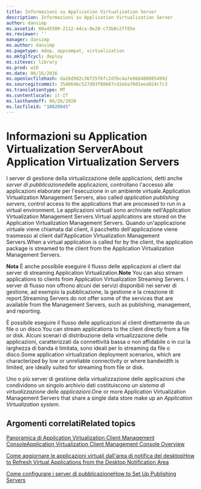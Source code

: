 ```yaml
---
title: Informazioni su Application Virtualization Server
description: Informazioni su Application Virtualization Server
author: dansimp
ms.assetid: 60a45509-2112-44ca-8e28-c73b0c2ff85e
ms.reviewer: ''
manager: dansimp
ms.author: dansimp
ms.pagetype: mdop, appcompat, virtualization
ms.mktglfcycl: deploy
ms.sitesec: library
ms.prod: w10
ms.date: 06/16/2016
ms.openlocfilehash: da26d982c36f25f6fc2d7bc4a7e8684808854992
ms.sourcegitcommit: 354664bc527d93f80687cd2eba70d1eea024c7c3
ms.translationtype: MT
ms.contentlocale: it-IT
ms.lasthandoff: 06/26/2020
ms.locfileid: "10820045"
---
```

# <span data-ttu-id="0ce37-103">Informazioni su Application Virtualization Server</span><span class="sxs-lookup"><span data-stu-id="0ce37-103">About Application Virtualization Servers</span></span>


<span data-ttu-id="0ce37-104">I server di gestione della virtualizzazione delle applicazioni, detti anche *server di pubblicazione*delle applicazioni, controllano l'accesso alle applicazioni elaborate per l'esecuzione in un ambiente virtuale.</span><span class="sxs-lookup"><span data-stu-id="0ce37-104">Application Virtualization Management Servers, also called *application publishing servers*, control access to the applications that are processed to run in a virtual environment.</span></span> <span data-ttu-id="0ce37-105">Le applicazioni virtuali sono archiviate nell'Application Virtualization Management Servers.</span><span class="sxs-lookup"><span data-stu-id="0ce37-105">Virtual applications are stored on the Application Virtualization Management Servers.</span></span> <span data-ttu-id="0ce37-106">Quando un'applicazione virtuale viene chiamata dal client, il pacchetto dell'applicazione viene trasmesso al client dall'Application Virtualization Management Servers.</span><span class="sxs-lookup"><span data-stu-id="0ce37-106">When a virtual application is called for by the client, the application package is streamed to the client from the Application Virtualization Management Servers.</span></span>

<span data-ttu-id="0ce37-107">**Nota**  È anche possibile eseguire il flusso delle applicazioni ai client dai server di streaming Application Virtualization.</span><span class="sxs-lookup"><span data-stu-id="0ce37-107">**Note** You can also stream applications to clients from Application Virtualization Streaming Servers.</span></span> <span data-ttu-id="0ce37-108">I server di flusso non offrono alcuni dei servizi disponibili nei server di gestione, ad esempio la pubblicazione, la gestione e la creazione di report.</span><span class="sxs-lookup"><span data-stu-id="0ce37-108">Streaming Servers do not offer some of the services that are available from the Management Servers, such as publishing, management, and reporting.</span></span>

<span data-ttu-id="0ce37-109">È possibile eseguire il flusso delle applicazioni al client direttamente da un file o un disco.</span><span class="sxs-lookup"><span data-stu-id="0ce37-109">You can stream applications to the client directly from a file or disk.</span></span> <span data-ttu-id="0ce37-110">Alcuni scenari di distribuzione della virtualizzazione delle applicazioni, caratterizzati da connettività bassa o non affidabile o in cui la larghezza di banda è limitata, sono ideali per lo streaming da file o disco.</span><span class="sxs-lookup"><span data-stu-id="0ce37-110">Some application virtualization deployment scenarios, which are characterized by low or unreliable connectivity or where bandwidth is limited, are ideally suited for streaming from file or disk.</span></span>

 

<span data-ttu-id="0ce37-111">Uno o più server di gestione della virtualizzazione delle applicazioni che condividono un singolo archivio dati costituiscono un *sistema di virtualizzazione delle applicazioni*.</span><span class="sxs-lookup"><span data-stu-id="0ce37-111">One or more Application Virtualization Management Servers that share a single data store make up an *Application Virtualization system*.</span></span>

## <span data-ttu-id="0ce37-112">Argomenti correlati</span><span class="sxs-lookup"><span data-stu-id="0ce37-112">Related topics</span></span>


[<span data-ttu-id="0ce37-113">Panoramica di Application Virtualization Client Management Console</span><span class="sxs-lookup"><span data-stu-id="0ce37-113">Application Virtualization Client Management Console Overview</span></span>](application-virtualization-client-management-console-overview.md)

[<span data-ttu-id="0ce37-114">Come aggiornare le applicazioni virtuali dall'area di notifica del desktop</span><span class="sxs-lookup"><span data-stu-id="0ce37-114">How to Refresh Virtual Applications from the Desktop Notification Area</span></span>](how-to-refresh-virtual-applications-from-the-desktop-notification-area.md)

[<span data-ttu-id="0ce37-115">Come configurare i server di pubblicazione</span><span class="sxs-lookup"><span data-stu-id="0ce37-115">How to Set Up Publishing Servers</span></span>](how-to-set-up-publishing-servers.md)

 

 





